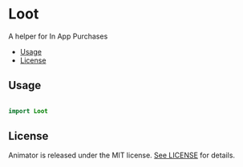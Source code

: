# Loot

A helper for In App Purchases

- [Usage](#usage)
- [License](#license)

## Usage

```swift

import Loot

```

## License

Animator is released under the MIT license. [See LICENSE](https://github.com/infinitetoken/Animator/blob/master/LICENSE) for details.
